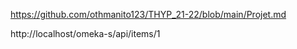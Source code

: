 https://github.com/othmanito123/THYP_21-22/blob/main/Projet.md

http://localhost/omeka-s/api/items/1
